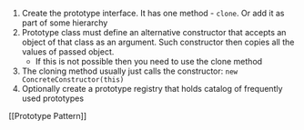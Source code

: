 1. Create the prototype interface. It has one method - `clone`. Or add it as part of some hierarchy
2. Prototype class must define an alternative constructor that accepts an object of that class as an argument. Such constructor then copies all the values of passed object.
	- If this is not possible then you need to use the clone method
3. The cloning method usually just calls the constructor: `new ConcreteConstructor(this)`
4. Optionally create a prototype registry that holds catalog of frequently used prototypes

[[Prototype Pattern]]